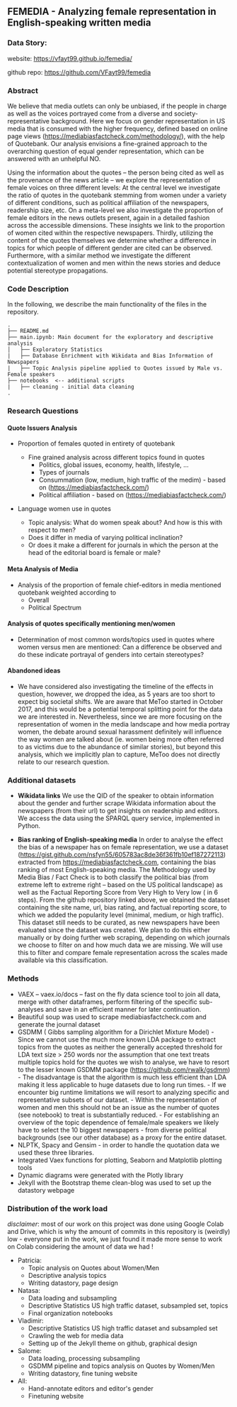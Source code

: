 ## FEMEDIA - Analyzing female representation in English-speaking written media

### Data Story:
website: https://vfayt99.github.io/femedia/

github repo: https://github.com/VFayt99/femedia

### Abstract
We believe that media outlets can only be unbiased, if the people in charge as well as the voices portrayed come from a diverse and society-representative background. Here we focus on gender representation in US media that is consumed with the higher frequency, defined based on online page views (https://mediabiasfactcheck.com/methodology/), with the help of Quotebank. Our analysis envisions a fine-grained approach to the overarching question of equal gender representation, which can be answered with an unhelpful NO.

Using the information about the quotes – the person being cited as well as the provenance of the news article – we explore the representation of female voices on three different levels: At the central level we investigate the ratio of quotes in the quotebank stemming from women under a variety of different conditions, such as political affiliation of the newspapers, readership size, etc. 
On a meta-level we also investigate the proportion of  female editors in the news outlets present, again in a detailed fashion across the accessible dimensions. These insights we link to the proportion of women cited within the respective newspapers.
Thirdly, utilizing the content of the quotes themselves we determine whether a difference in topics for which people of different gender are cited can be observed. Furthermore, with a similar method we investigate the different contextualization of women and men within the news stories and deduce potential stereotype propagations.
 
  
### Code Description
In the following, we describe the main functionality of the files in the repository.

```
.
├── README.md
├── main.ipynb: Main document for the exploratory and descriptive analysis
│   ├── Exploratory Statistics
|   ├── Database Enrichment with Wikidata and Bias Information of Newspapers
|   ├── Topic Analysis pipeline applied to Quotes issued by Male vs. Female speakers
├── notebooks  <-- additional scripts
|   ├── cleaning - initial data cleaning
.
```
 
### Research Questions

#### Quote Issuers Analysis
- Proportion of females quoted in entirety of quotebank
    - Fine grained analysis across different topics found in quotes
        - Politics, global issues, economy, health, lifestyle, ...
        - Types of journals
        - Consummation (low, medium, high traffic of the medim) - based on (https://mediabiasfactcheck.com/)
        - Political affiliation - based on (https://mediabiasfactcheck.com/)

 - Language women use in quotes
     - Topic analysis: What do women speak about? And how is this with respect to men?
     - Does it differ in media of varying political inclination?
     - Or does it make a different for journals in which the person at the head of the editorial board is female or male?
     
#### Meta Analysis of Media
- Analysis of the proportion of female chief-editors in media mentioned quotebank weighted according to 
    - Overall
    - Political Spectrum

#### Analysis of quotes specifically mentioning men/women
- Determination of most common words/topics used in quotes where women versus men are mentioned: 
  Can a difference be observed and do these indicate portrayal of genders into certain stereotypes? 
      
#### Abandoned ideas
- We have considered also investigating the timeline of the effects in question, however, we dropped the idea, as 5 years are too short to expect big societal shifts. We are aware that MeToo started in October 2017, and this would be a potential temporal splitting point for the data we are interested in. Nevertheless, since we are more focusing on the representation of women in the media landscape and how media portray women, the debate around sexual harassment definitely will influence the way women are talked about (ie. women being more often referred to as victims due to the abundance of similar stories), but beyond this analysis, which we implicitly plan to capture, MeToo does not directly relate to our research question.


### Additional datasets
- **Wikidata links**
We use the QID of the speaker to obtain information about the gender and further scrape Wikidata information about the newspapers (from their url) to get insights on readership and editors. We access the data using the SPARQL query service, implemented in Python. 

- **Bias ranking of English-speaking media**
In order to analyse the effect the bias of a newspaper has on female representation, we use a dataset (https://gist.github.com/nsfyn55/605783ac8de36f361fb10ef187272113)  extracted from https://mediabiasfactcheck.com, containing the bias ranking of most English-speaking media. The Methodology used by Media Bias / Fact Check is to both classify the political bias (from extreme left to extreme right – based on the US political landscape) as well as the Factual Reporting Score from Very High to Very low ( in 6 steps). 
From the github repository linked above, we obtained the dataset containing the site name, url, bias rating, and factual reporting score, to which we added the popularity level (minimal, medium, or high traffic). This dataset still needs to be curated, as new newspapers have been evaluated since the dataset was created. We plan to do this either manually or by doing further web scraping, depending on which journals we choose to filter on and how much data we are missing.
 We will use this to filter and compare female representation across the scales made available via this classification.

    
    
### Methods
- VAEX – vaex.io/docs – fast on the fly data science tool to join all data, merge with other dataframes, perform filtering of the specific sub-analyses and save in an efficient manner for later continuation.
- Beautiful soup was used to scrape mediabiasfactcheck.com and generate the journal dataset 
- GSDMM ( Gibbs sampling algorithm for a Dirichlet Mixture Model)   -  Since we cannot use the much more known LDA package to extract topics from the quotes as neither the generally accepted threshold for LDA text size > 250 words nor the assumption that one text treats multiple topics hold for the quotes we wish to analyse, we have to resort to the lesser known GSDMM package (https://github.com/rwalk/gsdmm)
        - The disadvantage is that the algorithm is much less efficient than LDA making it less applicable to huge datasets due to long run times. 
        - If we encounter big runtime limitations we will resort to analyzing specific and representative subsets of our dataset.
            - Within the representation of women and men this should not be an issue as the number of quotes (see notebook) to treat is substantially reduced.
            - For establishing an overview of the topic dependence of female/male speakers we likely have to select the 10 biggest newspapers - from diverse political backgrounds (see our other database) as a proxy for the entire dataset.
- NLPTK, Spacy and Gensim - in order to handle the quotation data we used these three libraries.
- Integrated Vaex functions for plotting, Seaborn and Matplotlib plotting tools
- Dynamic diagrams were generated with the Plotly library
- Jekyll with the Bootstrap theme clean-blog was used to set up the datastory webpage


### Distribution of the work load
*disclaimer*: most of our work on this project was done using Google Colab and Drive, which is why the
amount of commits in this repository is (weirdly) low - everyone put in the work, we just found it made
more sense to work on Colab considering the amount of data we had !

- Patricia: 
    - Topic analysis on Quotes about Women/Men
    - Descriptive analysis topics
    - Writing datastory, page design
- Natasa:
    - Data loading and subsampling
    - Descriptive Statistics US high traffic dataset, subsampled set, topics
    - Final organization notebooks
- Vladimir:
    - Descriptive Statistics US high traffic dataset and subsampled set
    - Crawling the web for media data
    - Setting up of the Jekyll theme on github, graphical design 
- Salome: 
    - Data loading, processing subsampling
    - GSDMM pipeline and topics analysis on Quotes by Women/Men
    - Writing datastory, fine tuning website
- All:
    - Hand-annotate editors and editor's gender
    - Finetuning website
